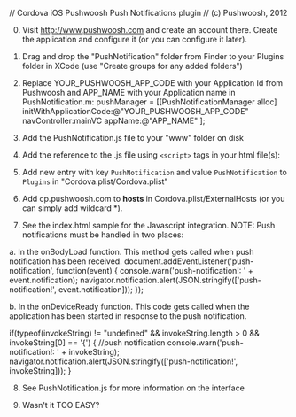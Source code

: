// Cordova iOS Pushwoosh Push Notifications plugin
// (c) Pushwoosh, 2012

0. Visit http://www.pushwoosh.com and create an account there. Create the application and configure it (or you can configure it later).

1. Drag and drop the "PushNotification" folder from Finder to your Plugins folder in XCode (use "Create groups for any added folders")

2. Replace YOUR_PUSHWOOSH_APP_CODE with your Application Id from Pushwoosh and APP_NAME with your Application name in PushNotification.m:
pushManager = [[PushNotificationManager alloc] initWithApplicationCode:@"YOUR_PUSHWOOSH_APP_CODE" navController:mainVC appName:@"APP_NAME" ];

3. Add the PushNotification.js file to your "www" folder on disk

4. Add the reference to the .js file using `<script>` tags in your html file(s):
    <script type="text/javascript" src="/js/plugins/PushNotification.js"></script>

5. Add new entry with key `PushNotification` and value `PushNotification` to `Plugins` in "Cordova.plist/Cordova.plist"

6. Add cp.pushwoosh.com to <strong>hosts</strong> in Cordova.plist/ExternalHosts (or you can simply add wildcard *).

7. See the index.html sample for the Javascript integration.
NOTE: Push notifications must be handled in two places:

a. In the onBodyLoad function. This method gets called when push notification has been received.
document.addEventListener('push-notification', function(event) {
							console.warn('push-notification!: ' + event.notification);
							navigator.notification.alert(JSON.stringify(['push-notification!', event.notification]));
						  });

b. In the onDeviceReady function. This code gets called when the application has been started in response to the push notification.

if(typeof(invokeString) != "undefined" && invokeString.length > 0 &&  invokeString[0] == '{') {
	//push notification
	console.warn('push-notification!: ' + invokeString);
	navigator.notification.alert(JSON.stringify(['push-notification!', invokeString]));
}

8. See PushNotification.js for more information on the interface

9. Wasn't it TOO EASY?
